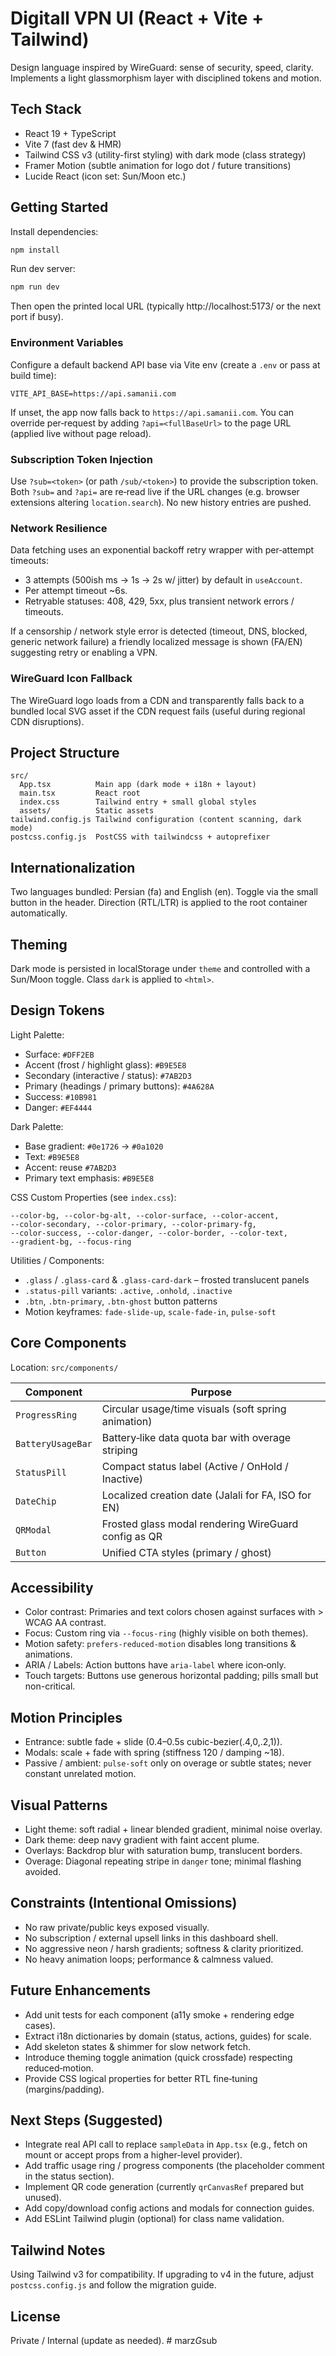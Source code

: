 # Digitall VPN UI (React + Vite + Tailwind)

Design language inspired by WireGuard: sense of security, speed, clarity. Implements a light glassmorphism layer with disciplined tokens and motion.

## Tech Stack

- React 19 + TypeScript
- Vite 7 (fast dev & HMR)
- Tailwind CSS v3 (utility-first styling) with dark mode (class strategy)
- Framer Motion (subtle animation for logo dot / future transitions)
- Lucide React (icon set: Sun/Moon etc.)

## Getting Started

Install dependencies:

```powershell
npm install
```

Run dev server:

```powershell
npm run dev
```

Then open the printed local URL (typically http://localhost:5173/ or the next port if busy).

### Environment Variables

Configure a default backend API base via Vite env (create a `.env` or pass at build time):

```
VITE_API_BASE=https://api.samanii.com
```

If unset, the app now falls back to `https://api.samanii.com`. You can override per‑request by adding `?api=<fullBaseUrl>` to the page URL (applied live without page reload).

### Subscription Token Injection

Use `?sub=<token>` (or path `/sub/<token>`) to provide the subscription token. Both `?sub=` and `?api=` are re‑read live if the URL changes (e.g. browser extensions altering `location.search`). No new history entries are pushed.

### Network Resilience

Data fetching uses an exponential backoff retry wrapper with per‑attempt timeouts:
- 3 attempts (500ish ms → 1s → 2s w/ jitter) by default in `useAccount`.
- Per attempt timeout ~6s.
- Retryable statuses: 408, 429, 5xx, plus transient network errors / timeouts.

If a censorship / network style error is detected (timeout, DNS, blocked, generic network failure) a friendly localized message is shown (FA/EN) suggesting retry or enabling a VPN.

### WireGuard Icon Fallback

The WireGuard logo loads from a CDN and transparently falls back to a bundled local SVG asset if the CDN request fails (useful during regional CDN disruptions).

## Project Structure

```
src/
  App.tsx          Main app (dark mode + i18n + layout)
  main.tsx         React root
  index.css        Tailwind entry + small global styles
  assets/          Static assets
tailwind.config.js Tailwind configuration (content scanning, dark mode)
postcss.config.js  PostCSS with tailwindcss + autoprefixer
```

## Internationalization

Two languages bundled: Persian (fa) and English (en). Toggle via the small button in the header. Direction (RTL/LTR) is applied to the root container automatically.

## Theming

Dark mode is persisted in localStorage under `theme` and controlled with a Sun/Moon toggle. Class `dark` is applied to `<html>`.

## Design Tokens

Light Palette:
- Surface: `#DFF2EB`
- Accent (frost / highlight glass): `#B9E5E8`
- Secondary (interactive / status): `#7AB2D3`
- Primary (headings / primary buttons): `#4A628A`
- Success: `#10B981`
- Danger: `#EF4444`

Dark Palette:
- Base gradient: `#0e1726` → `#0a1020`
- Text: `#B9E5E8`
- Accent: reuse `#7AB2D3`
- Primary text emphasis: `#B9E5E8`

CSS Custom Properties (see `index.css`):
```
--color-bg, --color-bg-alt, --color-surface, --color-accent,
--color-secondary, --color-primary, --color-primary-fg,
--color-success, --color-danger, --color-border, --color-text,
--gradient-bg, --focus-ring
```

Utilities / Components:
- `.glass` / `.glass-card` & `.glass-card-dark` – frosted translucent panels
- `.status-pill` variants: `.active`, `.onhold`, `.inactive`
- `.btn`, `.btn-primary`, `.btn-ghost` button patterns
- Motion keyframes: `fade-slide-up`, `scale-fade-in`, `pulse-soft`

## Core Components
Location: `src/components/`

| Component | Purpose |
|-----------|---------|
| `ProgressRing` | Circular usage/time visuals (soft spring animation) |
| `BatteryUsageBar` | Battery‑like data quota bar with overage striping |
| `StatusPill` | Compact status label (Active / OnHold / Inactive) |
| `DateChip` | Localized creation date (Jalali for FA, ISO for EN) |
| `QRModal` | Frosted glass modal rendering WireGuard config as QR |
| `Button` | Unified CTA styles (primary / ghost) |

## Accessibility
- Color contrast: Primaries and text colors chosen against surfaces with > WCAG AA contrast.
- Focus: Custom ring via `--focus-ring` (highly visible on both themes).
- Motion safety: `prefers-reduced-motion` disables long transitions & animations.
- ARIA / Labels: Action buttons have `aria-label` where icon‑only.
- Touch targets: Buttons use generous horizontal padding; pills small but non-critical.

## Motion Principles
- Entrance: subtle fade + slide (0.4–0.5s cubic-bezier(.4,0,.2,1)).
- Modals: scale + fade with spring (stiffness 120 / damping ~18).
- Passive / ambient: `pulse-soft` only on overage or subtle states; never constant unrelated motion.

## Visual Patterns
- Light theme: soft radial + linear blended gradient, minimal noise overlay.
- Dark theme: deep navy gradient with faint accent plume.
- Overlays: Backdrop blur with saturation bump, translucent borders.
- Overage: Diagonal repeating stripe in `danger` tone; minimal flashing avoided.

## Constraints (Intentional Omissions)
- No raw private/public keys exposed visually.
- No subscription / external upsell links in this dashboard shell.
- No aggressive neon / harsh gradients; softness & clarity prioritized.
- No heavy animation loops; performance & calmness valued.

## Future Enhancements
- Add unit tests for each component (a11y smoke + rendering edge cases).
- Extract i18n dictionaries by domain (status, actions, guides) for scale.
- Add skeleton states & shimmer for slow network fetch.
- Introduce theming toggle animation (quick crossfade) respecting reduced‑motion.
- Provide CSS logical properties for better RTL fine‑tuning (margins/padding).

## Next Steps (Suggested)

- Integrate real API call to replace `sampleData` in `App.tsx` (e.g., fetch on mount or accept props from a higher-level provider).
- Add traffic usage ring / progress components (the placeholder comment in the status section).
- Implement QR code generation (currently `qrCanvasRef` prepared but unused).
- Add copy/download config actions and modals for connection guides.
- Add ESLint Tailwind plugin (optional) for class name validation.

## Tailwind Notes

Using Tailwind v3 for compatibility. If upgrading to v4 in the future, adjust `postcss.config.js` and follow the migration guide.

## License

Private / Internal (update as needed).
#   m a r z _ G _ s u b  
 